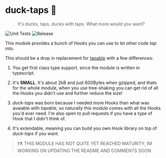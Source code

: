 # duck-taps :duck:
> It's ducks, taps, ducks with taps. What more would you want?

![Unit Tests](https://github.com/JonasKruckenberg/duck-taps/workflows/Unit%20Tests/badge.svg)
![Release](https://github.com/JonasKruckenberg/duck-taps/workflows/Release/badge.svg)

This module provides a bunch of *Hooks* you can use to let other code *tap* into.

This should be a drop in replacement for [tapable](https://github.com/webpack/tapable) with a few differences:
1. You get first class type support, since the module is written in typescript.

2. It's **SMALL**. It's about 2kB and just 600Bytes when gzipped, and thats for the whole module, when you use tree-shaking you can get rid of all the Hooks you didn't use and further reduce the size!

3. *duck-taps* was born because I needed more Hooks than what was avaiable with *tapable*, so naturally this module comes with all the Hooks you'd ever need. I'm also open to pull requests if you have a type of Hook that I didn't think of.

4. It's extendable, meaning you can build you own Hook library on top of *duck-taps* if you want.

> :exclamation::alembic: THIS MODULE HAS NOT QUITE YET REACHED MATURITY, IM WORKING ON UPDATING THE README AND COMMENTS SOON

